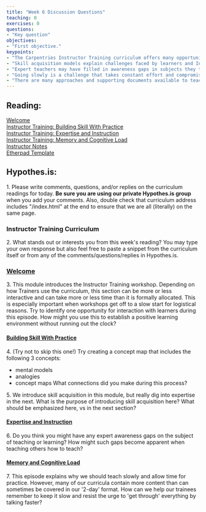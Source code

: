 ```yaml
--- 
title: "Week 6 Discussion Questions"    
teaching: 0 
exercises: 0    
questions:  
- "Key question"    
objectives: 
- "First objective."    
keypoints:  
- "The Carpentries Instructor Training curriculum offers many opportunities to model, as well as to teach, good practices."
- "Skill acquisition models explain challenges faced by learners and Instructors, Instructor trainees and Trainers."
- "Expert teachers may have filled in awareness gaps in subjects they teach, but may still have gaps on the subject of teaching."
- "Going slowly is a challenge that takes constant effort and compromise."
- "There are many approaches and supporting documents available to teach Instructor Training. Many of these are referenced in the Instructor Notes."
---
```

## Reading:
[Welcome](https://carpentries.github.io/instructor-training/01-welcome/index.html)  
[Instructor Training: Building Skill With Practice](https://carpentries.github.io/instructor-training/02-practice-learning/index.html)   
[Instructor Training: Expertise and Instruction](https://carpentries.github.io/instructor-training/03-expertise/index.html)  
[Instructor Training: Memory and Cognitive Load](https://carpentries.github.io/instructor-training/05-memory/index.html)  
[Instructor Notes](https://carpentries.github.io/instructor-training/guide/index.html)   
[Etherpad Template](http://pad.software-carpentry.org/ttt-template)  

## Hypothes.is: 
1\. Please write comments, questions, and/or replies on the curriculum readings for today. **Be sure you are using our private Hypothes.is group** when you add 
your comments. Also, double check that curriculum address includes "/index.html" at the end to ensure that we are all (literally) on the same page.

### Instructor Training Curriculum
2\. What stands out or interests you from this week's reading? You may type your own response but also feel free to paste a snippet from the curriculum itself or from any of the comments/questions/replies in Hypothes.is. 

### [Welcome](https://carpentries.github.io/instructor-training/01-welcome/)
3\. This module introduces the Instructor Training workshop. Depending on how Trainers use the curriculum, this section can be more or less interactive and can 
take more or less time than it is formally allocated. This is especially important when workshops get off to a slow start for logistical reasons. Try to identify 
one opportunity for interaction with learners during this episode. How might you use this to establish a positive learning environment without running out the 
clock?

#### [Building Skill With Practice](https://carpentries.github.io/instructor-training/02-practice-learning/) 
4\. (Try not to skip this one!) Try creating a concept map that includes the following 3 concepts: 
- mental models
- analogies
- concept maps
What connections did you make during this process?
    
5\. We introduce skill acquisition in this module, but really dig into expertise in the next. What is the purpose of introducing skill acquisition here? What 
should be emphasized here, vs in the next section?
    
#### [Expertise and Instruction](https://carpentries.github.io/instructor-training/03-expertise/)
6\. Do you think you might have any expert awareness gaps on the subject of teaching or learning? How might such gaps become apparent when teaching others how to teach?


#### [Memory and Cognitive Load](https://carpentries.github.io/instructor-training/05-memory/index.html)
7\. This episode explains why we should teach slowly and allow time for practice. However, many of our curricula contain 
more content than can sometimes be covered in our '2-day' format. How can we help our trainees remember to keep it slow and 
resist the urge to 'get through' everything by talking faster?



